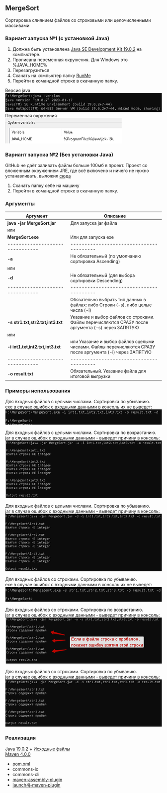 [comment]: <> (https://dillinger.io/)
[comment]: <> (https://cloudconvert.com/save-website-pdf)
## MergeSort
Сортировка слиянием файлов со строковыми или целочисленными массивами
### Вариант запуска №1 (с установкой Java)
1. Должна быть установлена [Java SE Development Kit 19.0.2](https://www.oracle.com/java/technologies/downloads/#java19) на компьютере. 
2. Прописана переменная окружения. Для Windows это %JAVA_HOME%
3. Перезагрузиться
4. Скачать на компьютер папку [RunMe](https://github.com/Deniskaponchik/CompareMerge/tree/master/RunMe)
5. Перейти в командной строке в скачанную папку.

Версия java <br />
![java -version](https://github.com/Deniskaponchik/CompareMerge/blob/master/png/JavaVersion.PNG)
Переменная окружения <br />
![java -version](https://github.com/Deniskaponchik/CompareMerge/blob/master/png/JavaHome.PNG)

### Вариант запуска №2 (Без установки Java)
GitHub не даёт заливать файлы больше 100мб в проект. Проект со вложенным окружением JRE, где всё включено и ничего не нужно устанавливать, выложил [сюда](https://mega.nz/folder/0TYx2T6R#b4HKkgXknJ0QG7lsHc3fDQ)
1. Скачать папку себе на машину
2. Перейти в командной строке в скачанную папку.

### Аргументы
| Аргумент                        | Описание |
| -------------------------------| ---------------------------------------|
| **java -jar MergeSort.jar**     | Для запуска jar файла                  |
| или                             |                                        |
| **MergeSort.exe**               | Или для запуска exe                    |
| -------------------------------|----------------------------------------|
| **-a**                            | Не обязательный (по умолчанию сортировка Ascending)|
| или                               |                                                    |
| **-d**                            | Не обязательный (для выбора сортировки Descending) |
| -------------------------------|----------------------------------------|
|                                   | Обязательно выбрать тип данных в файлах: либо Строки (-s), либо целые числа (-i)|
| **-s str1.txt,str2.txt,int3.txt** | Указание и выбор файлов со строками. Файлы перечисляются СРАЗУ после аргумента (-s) через ЗАПЯТУЮ |
| или                               |                                                                   |
| **-i int1.txt,int2.txt,int3.txt** | или Указание и выбор файлов сцелыми числами. Файлы перечисляются СРАЗУ после аргумента (-i) через ЗАПЯТУЮ |
| -------------------------------|----------------------------------------|
| **-o result.txt**                 | Обязательный. Указание файла для итоговой выгрузки|


### Примеры использования

Для входных файлов с целыми числами. Сортировка по убыванию. <br />
exe в случае ошибок с входными данными в консоль их не выведет: <br />
![MergeSort.exe -d -i int1.txt,int2.txt,int3.txt -o result.txt](https://github.com/Deniskaponchik/CompareMerge/blob/master/png/ExeIntDes.PNG)

Для входных файлов с целыми числами. Сортировка по возрастанию. <br />
jar в случае ошибок с входными данными - выведет причину в консоль: <br />
![java -jar MergeSort.jar -a -i int1.txt,int2.txt,int3.txt -o result.txt](https://github.com/Deniskaponchik/CompareMerge/blob/master/png/JarIntAsc.PNG)

Для входных файлов с целыми числами. Сортировка по убыванию. <br />
jar в случае ошибок с входными данными - выведет причину в консоль: <br />
![java -jar MergeSort.jar -d -i int1.txt,int2.txt,int3.txt -o result.txt](https://github.com/Deniskaponchik/CompareMerge/blob/master/png/JarIntDes.PNG)

Для входных файлов со строками. Сортировка по убыванию. <br />
exe в случае ошибок с входными данными в консоль их не выведет: <br />
![MergeSort.exe -d -s str1.txt,str2.txt,str3.txt -o result.txt](https://github.com/Deniskaponchik/CompareMerge/blob/master/png/ExeStrDes.PNG)

Для входных файлов со строками. Сортировка по возрастанию. <br />
jar в случае ошибок с входными данными - выведет причину в консоль: <br />
![java -jar MergeSort.jar -a -s str1.txt,str2.txt,str3.txt -o result.txt](https://github.com/Deniskaponchik/CompareMerge/blob/master/png/JarStrAsc.png)

Для входных файлов со строками. Сортировка по убыванию. <br /> 
jar в случае ошибок с входными данными - выведет причину в консоль: <br />
![java -jar MergeSort.jar -d -s str1.txt,str2.txt,str3.txt -o result.txt](https://github.com/Deniskaponchik/CompareMerge/blob/master/png/JarStrDes.PNG)


### Реализация
[Java 19.0.2](https://www.oracle.com/java/technologies/downloads/#java19) + [Исходные файлы](https://github.com/Deniskaponchik/CompareMerge/tree/master/src/main/java/org/example/main)<br />
[Maven 4.0.0](https://github.com/Deniskaponchik/CompareMerge/blob/master/pom.xml)
* [pom.xml](https://github.com/Deniskaponchik/CompareMerge/blob/master/pom.xml)
* commons-io
* commons-cli
* [maven-assembly-plugin](https://mvnrepository.com/artifact/org.apache.maven.plugins/maven-assembly-plugin)
* [launch4j-maven-plugin](https://mvnrepository.com/artifact/com.akathist.maven.plugins.launch4j/launch4j-maven-plugin)

